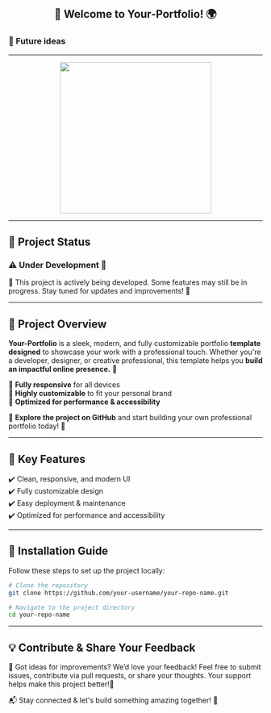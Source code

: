 <h2 align="center">👋 Welcome to Your-Portfolio! 🌍</h2>

### 🔮 Future ideas

---

<p align="center">
  <img src="https://media.giphy.com/media/fwbZnTftCXVocKzfxR/giphy.gif" width="300" />
</p>

---

## 🚧 Project Status 

### ⚠️ **Under Development** 🚧
🚧 This project is actively being developed. Some features may still be in progress. Stay tuned for updates and improvements! 🚧

---

## 🚀 Project Overview   
**Your-Portfolio** is a sleek, modern, and fully customizable portfolio **template designed** to showcase your work with a professional touch. Whether you're a developer, designer, or creative professional, this template helps you **build an impactful online presence.** 🚀

🔹 **Fully responsive** for all devices  
🔹 **Highly customizable** to fit your personal brand  
🔹 **Optimized for performance & accessibility**

🚀 **Explore the project on GitHub** and start building your own professional portfolio today! 🚀

---

## 🔧 Key Features  
✔️ Clean, responsive, and modern UI  
✔️ Fully customizable design  
✔️ Easy deployment & maintenance  
✔️ Optimized for performance and accessibility   

---

## 📌 Installation Guide  
Follow these steps to set up the project locally: 

```bash
# Clone the repository
git clone https://github.com/your-username/your-repo-name.git
```

```bash
# Navigate to the project directory
cd your-repo-name
```

---

## 💡 Contribute & Share Your Feedback
🔹 Got ideas for improvements? We’d love your feedback! Feel free to submit issues, contribute via pull requests, or share your thoughts. Your support helps make this project better!🚀

📬 Stay connected & let's build something amazing together! 🚀
